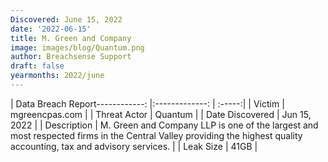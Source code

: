 ```yaml
---
Discovered: June 15, 2022
date: '2022-06-15'
title: M. Green and Company
image: images/blog/Quantum.png
author: Breachsense Support
draft: false
yearmonths: 2022/june
---
```


| Data Breach Report------------:     |:-------------:    | :-----:|
| Victim      | mgreencpas.com      | 
| Threat Actor      | Quantum      | 
| Date Discovered      | Jun 15, 2022      | 
| Description      | M. Green and Company LLP is one of the largest and most respected firms in the Central Valley providing the highest quality accounting, tax and advisory services.      | 
| Leak Size      | 41GB      | 

